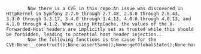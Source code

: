 
            Now there is a CVE in this repo:An issue was discovered in HttpKernel in Symfony 2.7.0 through 2.7.48, 2.8.0 through 2.8.43, 3.3.0 through 3.3.17, 3.4.0 through 3.4.13, 4.0.0 through 4.0.13, and 4.1.0 through 4.1.2. When using HttpCache, the values of the X-Forwarded-Host headers are implicitly set as trusted while this should be forbidden, leading to potential host header injection..
            Now the following functions is the cause for the CVE:None:__construct();None:assertSame();None:getGlobalState();None:handle();None:setTrustedHeaderName();None:setUp();src/Symfony/Component/HttpKernel/Tests/Fragment/InlineFragmentRendererTest.php:setUp();src/Symfony/Component/HttpKernel/Tests/Fragment/InlineFragmentRendererTest.php:setUp();src/Symfony/Component/HttpKernel/Tests/Fragment/InlineFragmentRendererTest.php:tearDown();src/Symfony/Component/HttpKernel/Tests/Fragment/InlineFragmentRendererTest.php:tearDown();src/Symfony/Component/HttpKernel/Tests/Fragment/InlineFragmentRendererTest.php:testESIHeaderIsKeptInSubrequest();src/Symfony/Component/HttpKernel/Tests/Fragment/InlineFragmentRendererTest.php:testESIHeaderIsKeptInSubrequest();src/Symfony/Component/HttpKernel/Tests/Fragment/InlineFragmentRendererTest.php:testFirstTrustedProxyIsSetAsRemote();src/Symfony/Component/HttpKernel/Tests/Fragment/InlineFragmentRendererTest.php:testFirstTrustedProxyIsSetAsRemote();src/Symfony/Component/HttpKernel/Tests/Fragment/InlineFragmentRendererTest.php:testIpAddressOfRangedTrustedProxyIsSetAsRemote();src/Symfony/Component/HttpKernel/Tests/Fragment/InlineFragmentRendererTest.php:testIpAddressOfRangedTrustedProxyIsSetAsRemote();src/Symfony/Component/HttpKernel/Tests/Fragment/InlineFragmentRendererTest.php:testRenderWithTrustedHeaderDisabled();src/Symfony/Component/HttpKernel/Tests/Fragment/InlineFragmentRendererTest.php:testRenderWithTrustedHeaderDisabled();None:sprintf();src/Symfony/Component/HttpFoundation/Request.php:substr_replace();src/Symfony/Component/HttpKernel/Tests/HttpCache/TestHttpKernel.php:__construct();src/Symfony/Component/HttpKernel/Tests/HttpCache/TestHttpKernel.php:assert();src/Symfony/Component/HttpKernel/Tests/HttpCache/TestHttpKernel.php:getBackendRequest();src/Symfony/Component/HttpKernel/Tests/HttpCache/TestHttpKernel.php:handle();src/Symfony/Component/HttpKernel/Tests/HttpCache/TestHttpKernel.php:handle();src/Symfony/Component/HttpKernel/Fragment/InlineFragmentRenderer.php:createSubRequest();src/Symfony/Component/HttpKernel/Fragment/InlineFragmentRenderer.php:resolveTrustedProxy();src/Symfony/Component/HttpKernel/Tests/HttpCache/HttpCacheTest.php:assertSame();src/Symfony/Component/HttpKernel/Tests/HttpCache/HttpCacheTest.php:assertSame();src/Symfony/Component/HttpKernel/Tests/HttpCache/HttpCacheTest.php:assertSame();src/Symfony/Component/HttpKernel/Tests/HttpCache/HttpCacheTest.php:getForwardedData();src/Symfony/Component/HttpKernel/Tests/HttpCache/HttpCacheTest.php:getTrustedProxyData();src/Symfony/Component/HttpKernel/Tests/HttpCache/HttpCacheTest.php:getTrustedProxyData();src/Symfony/Component/HttpKernel/Tests/HttpCache/HttpCacheTest.php:getXForwardedForData();src/Symfony/Component/HttpKernel/Tests/HttpCache/HttpCacheTest.php:testClientIpIsAlwaysLocalhostForForwardedRequests();src/Symfony/Component/HttpKernel/Tests/HttpCache/HttpCacheTest.php:testHttpCacheIsSetAsATrustedProxy();src/Symfony/Component/HttpKernel/Tests/HttpCache/HttpCacheTest.php:testXForwarderForHeaderForForwardedRequests();src/Symfony/Component/HttpKernel/Tests/HttpCache/HttpCacheTest.php:testXForwarderForHeaderForPassRequests();
            